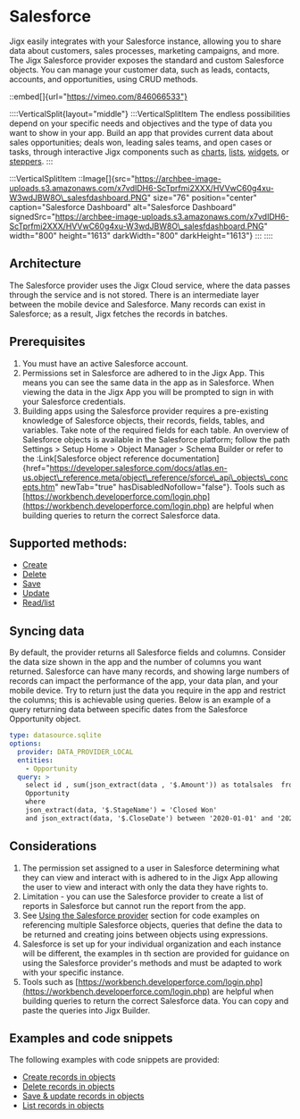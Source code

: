 # Salesforce

Jigx easily integrates with your Salesforce instance, allowing you to share data about customers, sales processes, marketing campaigns, and more. The Jigx Salesforce provider exposes the standard and custom Salesforce objects. You can manage your customer data, such as leads, contacts, accounts, and opportunities, using CRUD methods.

::embed\[]{url="https://vimeo.com/846066533"}

::::VerticalSplit{layout="middle"} :::VerticalSplitItem The endless possibilities depend on your specific needs and objectives and the type of data you want to show in your app. Build an app that provides current data about sales opportunities; deals won, leading sales teams, and open cases or tasks, through interactive Jigx components such as [charts](https://docs.jigx.com/examples/charts), [lists](https://docs.jigx.com/examples/LQFt-list), [widgets](salesforce.md), or [steppers](https://docs.jigx.com/examples/stepper). :::

:::VerticalSplitItem ::Image\[]{src="https://archbee-image-uploads.s3.amazonaws.com/x7vdIDH6-ScTprfmi2XXX/HVVwC60g4xu-W3wdJBW8O\_salesfdashboard.PNG" size="76" position="center" caption="Salesforce Dashboard" alt="Salesforce Dashboard" signedSrc="https://archbee-image-uploads.s3.amazonaws.com/x7vdIDH6-ScTprfmi2XXX/HVVwC60g4xu-W3wdJBW8O\_salesfdashboard.PNG" width="800" height="1613" darkWidth="800" darkHeight="1613"} ::: ::::

## Architecture

The Salesforce provider uses the Jigx Cloud service, where the data passes through the service and is not stored. There is an intermediate layer between the mobile device and Salesforce. Many records can exist in Salesforce; as a result, Jigx fetches the records in batches.

## Prerequisites

1. You must have an active Salesforce account.
2. Permissions set in Salesforce are adhered to in the Jigx App. This means you can see the same data in the app as in Salesforce. When viewing the data in the Jigx App you will be prompted to sign in with your Salesforce credentials.
3. Building apps using the Salesforce provider requires a pre-existing knowledge of Salesforce objects, their records, fields, tables, and variables. Take note of the required fields for each table. An overview of Salesforce objects is available in the Salesforce platform; follow the path Settings > Setup Home > Object Manager > Schema Builder or refer to the :Link\[Salesforce object reference documentation]{href="https://developer.salesforce.com/docs/atlas.en-us.object\_reference.meta/object\_reference/sforce\_api\_objects\_concepts.htm" newTab="true" hasDisabledNofollow="false"}. Tools such as [https://workbench.developerforce.com/login.php](https://workbench.developerforce.com/login.php) are helpful when building queries to return the correct Salesforce data.

## Supported methods:

* [Create](https://docs.jigx.com/examples/create-records-in-objects)
* [Delete](https://docs.jigx.com/examples/delete-records-in-objects)
* [Save](https://docs.jigx.com/examples/save-and-update-records-in-objects)
* [Update](https://docs.jigx.com/examples/save-and-update-records-in-objects)
* [Read/list](https://docs.jigx.com/examples/list-records-in-objects)

## Syncing data

By default, the provider returns all Salesforce fields and columns. Consider the data size shown in the app and the number of columns you want returned. Salesforce can have many records, and showing large numbers of records can impact the performance of the app, your data plan, and your mobile device. Try to return just the data you require in the app and restrict the columns; this is achievable using queries. Below is an example of a query returning data between specific dates from the Salesforce Opportunity object.

```yaml
type: datasource.sqlite
options:
  provider: DATA_PROVIDER_LOCAL
  entities:
    - Opportunity
  query: >
    select id , sum(json_extract(data , '$.Amount')) as totalsales  from
    Opportunity
    where 
    json_extract(data, '$.StageName') = 'Closed Won'
    and json_extract(data, '$.CloseDate') between '2020-01-01' and '2020-03-31'
```

## Considerations

1. The permission set assigned to a user in Salesforce determining what they can view and interact with is adhered to in the Jigx App allowing the user to view and interact with only the data they have rights to.
2. Limitation - you can use the Salesforce provider to create a list of reports in Salesforce but cannot run the report from the app.
3. See [Using the Salesforce provider](using-the-salesforce-provider.md) section for code examples on referencing multiple Salesforce objects, queries that define the data to be returned and creating joins between objects using expressions.
4. Salesforce is set up for your individual organization and each instance will be different, the examples in th section are provided for guidance on using the Salesforce provider's methods and must be adapted to work with your specific instance.
5. Tools such as [https://workbench.developerforce.com/login.php](https://workbench.developerforce.com/login.php) are helpful when building queries to return the correct Salesforce data. You can copy and paste the queries into Jigx Builder.

## Examples and code snippets

The following examples with code snippets are provided:

* [Create records in objects](https://docs.jigx.com/examples/create-records-in-objects)
* [Delete records in objects](https://docs.jigx.com/examples/delete-records-in-objects)
* [Save & update records in objects](https://docs.jigx.com/examples/save-and-update-records-in-objects)
* [List records in objects](https://docs.jigx.com/examples/list-records-in-objects)
